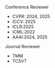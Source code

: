 Conference Reviewer

+ CVPR: 2024, 2025
+ ICCV: 2025
+ ICLR:2025
+ ICML:2022
+ AAAI:2024, 2025

Journal Reviewer

+ TMM
+ TCSVT

